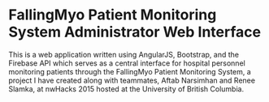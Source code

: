 # FallingMyo Patient Monitoring System Administrator Web Interface
This is a web application written using AngularJS, Bootstrap, and the Firebase API which serves as a central interface for hospital personnel monitoring patients through the FallingMyo Patient Monitoring System, a project I have created along with teammates, Aftab Narsimhan and Renee Slamka, at nwHacks 2015 hosted at the University of British Columbia.
